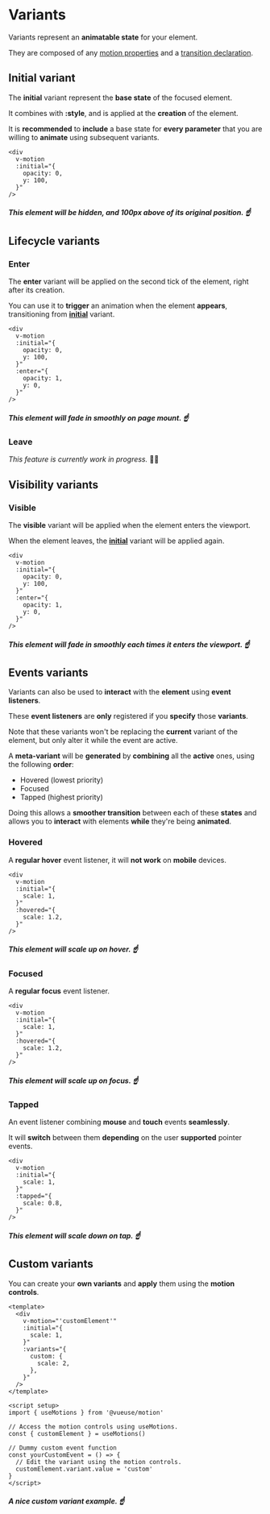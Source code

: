 # Variants

Variants represent an **animatable state** for your element.

They are composed of any [motion properties](/motion-properties) and a [transition declaration](/transitions).

## Initial variant

The **initial** variant represent the **base state** of the focused element.

It combines with **:style**, and is applied at the **creation** of the element.

It is **recommended** to **include** a base state for **every parameter** that you are willing to **animate** using subsequent variants.

```vue
<div
  v-motion
  :initial="{
    opacity: 0,
    y: 100,
  }"
/>
```

##### _This element will be hidden, and 100px above of its original position._ ☝️

## Lifecycle variants

### Enter

The **enter** variant will be applied on the second tick of the element, right after its creation.

You can use it to **trigger** an animation when the element **appears**, transitioning from [**initial**](#initial-variant) variant.

```vue
<div
  v-motion
  :initial="{
    opacity: 0,
    y: 100,
  }"
  :enter="{
    opacity: 1,
    y: 0,
  }"
/>
```

##### _This element will fade in smoothly on page mount._ ☝️

### Leave

_This feature is currently work in progress._ 👷‍♂️

## Visibility variants

### Visible

The **visible** variant will be applied when the element enters the viewport.

When the element leaves, the [**initial**](#initial-variant) variant will be applied again.

```vue
<div
  v-motion
  :initial="{
    opacity: 0,
    y: 100,
  }"
  :enter="{
    opacity: 1,
    y: 0,
  }"
/>
```

##### _This element will fade in smoothly each times it enters the viewport._ ☝️

## Events variants

Variants can also be used to **interact** with the **element** using **event listeners**.

These **event listeners** are **only** registered if you **specify** those **variants**.

Note that these variants won't be replacing the **current** variant of the element, but only alter it while the event are active.

A **meta-variant** will be **generated** by **combining** all the **active** ones, using the following **order**:

- Hovered (lowest priority)
- Focused
- Tapped (highest priority)

Doing this allows a **smoother transition** between each of these **states** and allows you to **interact** with elements **while** they're being **animated**.

### Hovered

A **regular hover** event listener, it will **not work** on **mobile** devices.

```vue
<div
  v-motion
  :initial="{
    scale: 1,
  }"
  :hovered="{
    scale: 1.2,
  }"
/>
```

##### _This element will scale up on hover._ ☝️

### Focused

A **regular focus** event listener.

```vue
<div
  v-motion
  :initial="{
    scale: 1,
  }"
  :hovered="{
    scale: 1.2,
  }"
/>
```

##### _This element will scale up on focus._ ☝️

### Tapped

An event listener combining **mouse** and **touch** events **seamlessly**.

It will **switch** between them **depending** on the user **supported** pointer events.

```vue
<div
  v-motion
  :initial="{
    scale: 1,
  }"
  :tapped="{
    scale: 0.8,
  }"
/>
```

##### _This element will scale down on tap._ ☝️

## Custom variants

You can create your **own variants** and **apply** them using the **motion controls**.

```vue
<template>
  <div
    v-motion="'customElement'"
    :initial="{
      scale: 1,
    }"
    :variants="{
      custom: {
        scale: 2,
      },
    }"
  />
</template>

<script setup>
import { useMotions } from '@vueuse/motion'

// Access the motion controls using useMotions.
const { customElement } = useMotions()

// Dummy custom event function
const yourCustomEvent = () => {
  // Edit the variant using the motion controls.
  customElement.variant.value = 'custom'
}
</script>
```

##### _A nice custom variant example._ ☝️
